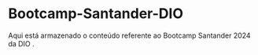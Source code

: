 # Bootcamp-Santander-DIO

Aqui está armazenado o conteúdo referente ao Bootcamp Santander 2024 da DIO .

